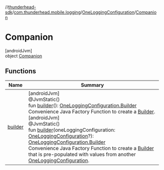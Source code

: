 //[thunderhead-sdk](../../../../index.md)/[com.thunderhead.mobile.logging](../../index.md)/[OneLoggingConfiguration](../index.md)/[Companion](index.md)

# Companion

[androidJvm]\
object [Companion](index.md)

## Functions

| Name | Summary |
|---|---|
| [builder](builder.md) | [androidJvm]<br>@JvmStatic()<br>fun [builder](builder.md)(): [OneLoggingConfiguration.Builder](../-builder/index.md)<br>Convenience Java Factory Function to create a [Builder](../-builder/index.md).<br>[androidJvm]<br>@JvmStatic()<br>fun [builder](builder.md)(oneLoggingConfiguration: [OneLoggingConfiguration](../index.md)?): [OneLoggingConfiguration.Builder](../-builder/index.md)<br>Convenience Java Factory Function to create a [Builder](../-builder/index.md) that is pre-populated with values from another [OneLoggingConfiguration](../index.md). |
